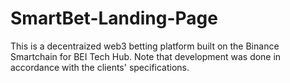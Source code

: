 # SmartBet-Landing-Page
This is a decentraized web3 betting platform built on the Binance Smartchain for BEI Tech Hub. 
Note that development was done in accordance with the clients' specifications. 
